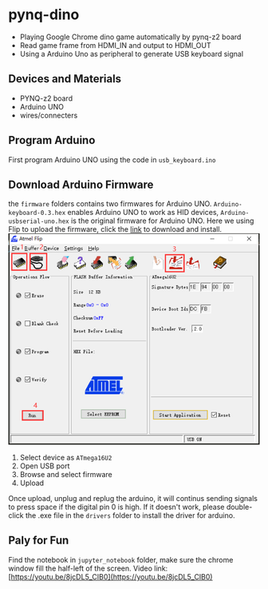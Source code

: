 # pynq-dino
* Playing Google Chrome dino game automatically by pynq-z2 board
* Read game frame from HDMI_IN and output to HDMI_OUT
* Using a Arduino Uno as peripheral to generate USB keyboard signal

## Devices and Materials
* PYNQ-z2 board
* Arduino UNO
* wires/connecters

## Program Arduino
First program Arduino UNO using the code in `usb_keyboard.ino`

## Download Arduino Firmware
the `firmware` folders contains two firmwares for Arduino UNO. `Arduino-keyboard-0.3.hex` enables Arduino UNO to work as HID devices, `Arduino-usbserial-uno.hex` is the original firmware for Arduino UNO. Here we using Flip to upload the firmware, click the [link](https://www.microchip.com/DevelopmentTools/ProductDetails/PartNO/FLIP) to download and install.
![image](https://github.com/qixingzhang/pynq-dino/blob/main/images/flip.png)
1. Select device as `ATmega16U2`
2. Open USB port
3. Browse and select firmware
4. Upload

Once upload, unplug and replug the arduino, it will continus sending signals to press space if the digital pin 0 is high. If it doesn't work, please double-click the .exe file in the `drivers` folder to install the driver for arduino.

## Paly for Fun
Find the notebook in `jupyter_notebook` folder, make sure the chrome window fill the half-left of the screen.
Video link: [https://youtu.be/8jcDL5_CIB0](https://youtu.be/8jcDL5_CIB0)